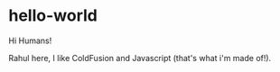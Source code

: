 # hello-world

Hi Humans!

Rahul here, I like ColdFusion and Javascript (that's what i'm made of!).
